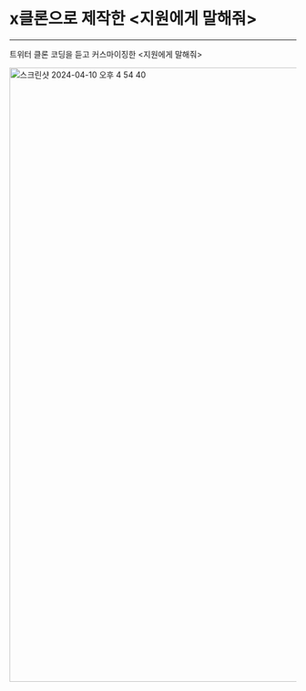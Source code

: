 # x클론으로 제작한 <지원에게 말해줘> 
---
트위터 클론 코딩을 듣고 커스마이징한 <지원에게 말해줘> 

<img width="1078" alt="스크린샷 2024-04-10 오후 4 54 40" src="https://github.com/99JIWONDEV/X-Clone-TalktoJIWON/assets/128890692/8ee6a253-7168-4e26-94bb-c5a69317b347">


